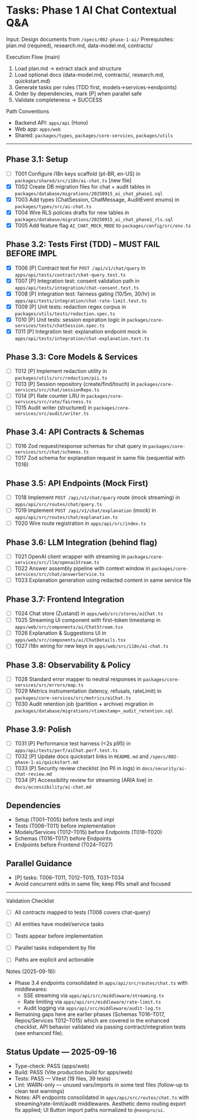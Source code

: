 # Tasks: Phase 1 AI Chat Contextual Q&A

Input: Design documents from `/specs/002-phase-1-ai/`
Prerequisites: plan.md (required), research.md, data-model.md, contracts/

Execution Flow (main)
1. Load plan.md → extract stack and structure
2. Load optional docs (data-model.md, contracts/, research.md, quickstart.md)
3. Generate tasks per rules (TDD first, models→services→endpoints)
4. Order by dependencies, mark [P] when parallel safe
5. Validate completeness → SUCCESS

Path Conventions
- Backend API: `apps/api` (Hono)
- Web app: `apps/web`
- Shared: `packages/types`, `packages/core-services`, `packages/utils`

---

## Phase 3.1: Setup
- [ ] T001 Configure i18n keys scaffold (pt-BR, en-US) in `packages/shared/src/i18n/ai-chat.ts` [new file]
- [x] T002 Create DB migration files for chat + audit tables in `packages/database/migrations/20250915_ai_chat_phase1.sql`
- [x] T003 Add types (ChatSession, ChatMessage, AuditEvent enums) in `packages/types/src/ai-chat.ts`
- [x] T004 Wire RLS policies drafts for new tables in `packages/database/migrations/20250915_ai_chat_phase1_rls.sql`
- [x] T005 Add feature flag `AI_CHAT_MOCK_MODE` to `packages/config/src/env.ts`

## Phase 3.2: Tests First (TDD) – MUST FAIL BEFORE IMPL
- [x] T006 [P] Contract test for `POST /api/v1/chat/query` in `apps/api/tests/contract/chat-query.test.ts`
- [x] T007 [P] Integration test: consent validation path in `apps/api/tests/integration/chat-consent.test.ts`
- [x] T008 [P] Integration test: fairness gating (10/5m, 30/hr) in `apps/api/tests/integration/chat-rate-limit.test.ts`
- [x] T009 [P] Unit tests: redaction regex corpus in `packages/utils/tests/redaction.spec.ts`
- [x] T010 [P] Unit tests: session expiration logic in `packages/core-services/tests/chatSession.spec.ts`
- [x] T011 [P] Integration test: explanation endpoint mock in `apps/api/tests/integration/chat-explanation.test.ts`

## Phase 3.3: Core Models & Services
- [ ] T012 [P] Implement redaction utility in `packages/utils/src/redaction/pii.ts`
- [ ] T013 [P] Session repository (create/find/touch) in `packages/core-services/src/chat/sessionRepo.ts`
- [ ] T014 [P] Rate counter LRU in `packages/core-services/src/rate/fairness.ts`
- [ ] T015 Audit writer (structured) in `packages/core-services/src/audit/writer.ts`

## Phase 3.4: API Contracts & Schemas
- [ ] T016 Zod request/response schemas for chat query in `packages/core-services/src/chat/schemas.ts`
- [ ] T017 Zod schema for explanation request in same file (sequential with T016)

## Phase 3.5: API Endpoints (Mock First)
- [ ] T018 Implement `POST /api/v1/chat/query` route (mock streaming) in `apps/api/src/routes/chat/query.ts`
- [ ] T019 Implement `POST /api/v1/chat/explanation` (mock) in `apps/api/src/routes/chat/explanation.ts`
- [ ] T020 Wire route registration in `apps/api/src/index.ts`

## Phase 3.6: LLM Integration (behind flag)
- [ ] T021 OpenAI client wrapper with streaming in `packages/core-services/src/llm/openaiStream.ts`
- [ ] T022 Answer assembly pipeline with context window in `packages/core-services/src/chat/answerService.ts`
- [ ] T023 Explanation generation using redacted content in same service file

## Phase 3.7: Frontend Integration
- [ ] T024 Chat store (Zustand) in `apps/web/src/stores/aiChat.ts`
- [ ] T025 Streaming UI component with first-token timestamp in `apps/web/src/components/ai/ChatStream.tsx`
- [ ] T026 Explanation & Suggestions UI in `apps/web/src/components/ai/ChatDetails.tsx`
- [ ] T027 i18n wiring for new keys in `apps/web/src/i18n/ai-chat.ts`

## Phase 3.8: Observability & Policy
- [ ] T028 Standard error mapper to neutral responses in `packages/core-services/src/errors/map.ts`
- [ ] T029 Metrics instrumentation (latency, refusals, rateLimit) in `packages/core-services/src/metrics/aiChat.ts`
- [ ] T030 Audit retention job (partition + archive) migration in `packages/database/migrations/<timestamp>_audit_retention.sql`

## Phase 3.9: Polish
- [ ] T031 [P] Performance test harness (<2s p95) in `apps/api/tests/perf/aiChat.perf.test.ts`
- [ ] T032 [P] Update docs quickstart links in `README.md` and `/specs/002-phase-1-ai/quickstart.md`
- [ ] T033 [P] Security review checklist (no PII in logs) in `docs/security/ai-chat-review.md`
- [ ] T034 [P] Accessibility review for streaming (ARIA live) in `docs/accessibility/ai-chat.md`

## Dependencies
- Setup (T001–T005) before tests and impl
- Tests (T006–T011) before implementation
- Models/Services (T012–T015) before Endpoints (T018–T020)
- Schemas (T016–T017) before Endpoints
- Endpoints before Frontend (T024–T027)

## Parallel Guidance
- [P] tasks: T006–T011, T012–T015, T031–T034
- Avoid concurrent edits in same file; keep PRs small and focused

---

Validation Checklist
- [ ] All contracts mapped to tests (T006 covers chat-query)
- [ ] All entities have model/service tasks
- [ ] Tests appear before implementation
- [ ] Parallel tasks independent by file
- [ ] Paths are explicit and actionable


Notes (2025-09-16):
- Phase 3.4 endpoints consolidated in `apps/api/src/routes/chat.ts` with middlewares:
  - SSE streaming via `apps/api/src/middleware/streaming.ts`
  - Rate limiting via `apps/api/src/middleware/rate-limit.ts`
  - Audit logging via `apps/api/src/middleware/audit-log.ts`
- Remaining gaps here are earlier phases (Schemas T016–T017, Repos/Services T012–T015) which are covered in the enhanced checklist. API behavior validated via passing contract/integration tests (see enhanced file).


## Status Update — 2025-09-16
- Type-check: PASS (apps/web)
- Build: PASS (Vite production build for apps/web)
- Tests: PASS — Vitest (19 files, 39 tests)
- Lint: WARN-only — unused vars/imports in some test files (follow-up to clean test warnings)
- Notes: API endpoints consolidated in `apps/api/src/routes/chat.ts` with streaming/rate-limit/audit middlewares. Aesthetic demo routing export fix applied; UI Button import paths normalized to `@neonpro/ui`.

